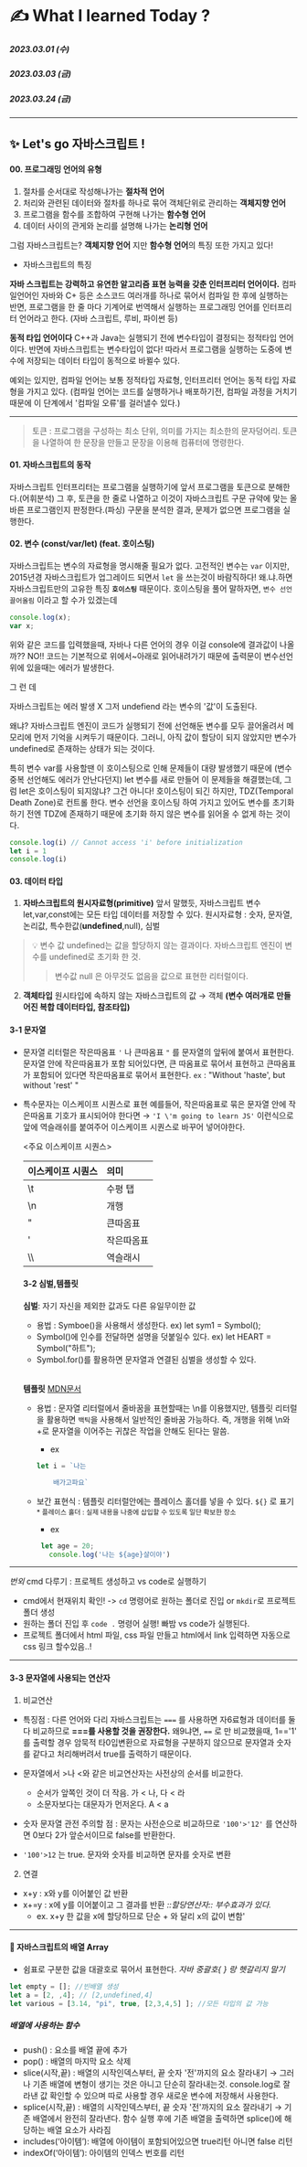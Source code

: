 # ✍️ What I learned Today ?

##### 2023.03.01 (수)
##### 2023.03.03 (금)
##### 2023.03.24 (금)

---
## ✨ Let's go 자바스크립트 ! 

#### 00. 프로그래밍 언어의 유형
1. 절차를 순서대로 작성해나가는 **절차적 언어**
2. 처리와 관련된 데이터와 절차를 하나로 묶어 객체단위로 관리하는 **객체지향 언어**
3. 프로그램을 함수를 조합하여 구현해 나가는 **함수형 언어**
4. 데이터 사이의 관게와 논리를 설명해 나가는 **논리형 언어**
 
그럼 자바스크립트는? **객체지향 언어** 지만 **함수형 언어**의 특징 또한 가지고 있다!

- 자바스크립트의 특징 

**자바 스크립트는 강력하고 유연한 알고리즘 표현 능력을 갖춘 인터프리터 언어이다.** 컴파일언어인 자바와 C+ 등은 소스코드 여러개를 하나로 묶어서 컴파일 한 후에 실행하는 반면, 프로그램을 한 줄 마다 기계어로 번역해서 실행하는 프로그래밍 언어를 인터프리터 언어라고 한다. (자바 스크립트, 루비, 파이썬 등) 

**동적 타입 언어이다** C++과 Java는 실행되기 전에 변수타입이 결정되는 정적타입 언어이다. 반면에 자바스크립트는 변수타입이 없다! 따라서 프로그램을 실행하는 도중에 변수에 저장되는 데이터 타입이 동적으로 바뀔수 있다.


예외는 있지만, 컴파일 언어는 보통 정적타입 자료형, 인터프리터 언어는 동적 타입 자료형을 가지고 있다. 
(컴파일 언어는 코드를 실행하거나 배포하기전, 컴파일 과정을 거치기 때문에 이 단계에서 '컴파일 오류'를 걸러낼수 있다.) 

--- 

> 토큰 : 프로그램을 구성하는 최소 단위, 의미를 가지는 최소한의 문자덩어리. 토큰을 나열하여 한 문장을 만들고 문장을 이용해 컴퓨터에 명령한다.

#### 01. 자바스크립트의 동작

자바스크립트 인터프리터는 프로그램을 실행하기에 앞서 프로그램을 토큰으로 분해한다.(어휘분석)
그 후, 토큰을 한 줄로 나열하고 이것이 자바스크립트 구문 규약에 맞는 올바른 프로그램인지 판정한다.(파싱)
구문을 분석한 결과, 문제가 없으면 프로그램을 실행한다.


#### 02. 변수 (const/var/let) (feat. 호이스팅)
자바스크립트는 변수의 자료형을 명시해줄 필요가 없다. 고전적인 변수는 `var` 이지만, 2015년경 자바스크립트가 업그레이드 되면서
`let` 을 쓰는것이 바람직하다!
왜.냐.하면
자바스크립트만의 고유한 특징 **`호이스팅`** 때문이다. 호이스팅을 풀어 말하자면, `변수 선언 끌어올림` 이라고 할 수가 있겠는데 
```js
console.log(x);
var x;
```
위와 같은 코드를 입력했을때, 자바나 다른 언어의 경우 이걸 console에 결과값이 나올까?? NO!! 코드는 기본적으로 위에서~아래로 읽어내려가기 때문에 출력문이 변수선언 위에 있을때는 에러가 발생한다.

그 런 데

자바스크립트는 에러 발생 X
그저 undefiend 라는 변수의 '값'이 도출된다.

왜냐? 자바스크립트 엔진이 코드가 실행되기 전에 선언해둔 변수를 모두 끌어올려서 메모리에 먼저 기억을 시켜두기 때문이다. 그러니, 아직 값이 할당이 되지 않았지만 변수가 undefined로 존재하는 상태가 되는 것이다.

특히 변수 var를 사용할땐 이 호이스팅으로 인해 문제들이 대량 발생했기 때문에 (변수 중복 선언해도 에러가 안난다던지) let 변수를 새로 만들어 이 문제들을 해결했는데,
그럼 let은 호이스팅이 되지않냐? 그건 아니다! 호이스팅이 되긴 하지만, TDZ(Temporal Death Zone)로 컨트롤 한다. 변수 선언을 호이스팅 하여 가지고 있어도 변수를 초기화 하기 전엔 TDZ에 존재하기 때문에 초기화 하지 않은 변수를 읽어올 수 없게 하는 것이다.

```js
console.log(i) // Cannot access 'i' before initialization
let i = 1
console.log(i) 
```


#### 03. 데이터 타입

1. **자바스크립트의 원시자료형(primitive)**
앞서 말했듯, 자바스크립트 변수 let,var,const에는 모든 타입 데이터를 저장할 수 있다.
원시자료형 : 숫자, 문자열, 논리값, 특수한값(**undefined**,null), 심벌
> 💡 변수 값 undefined는 값을 할당하지 않는 결과이다. 자바스크립트     엔진이 변수를 undefined로 초기화 한 것.
>>변수값 null 은 아무것도 없음을 값으로 표현한 리터럴이다.

2. **객체타입** 
원시타입에 속하지 않는 자바스크립트의 값 → 객체 **(변수 여러개로 만들어진 복합 데이터타입, 참조타입)**


  #### 3-1 문자열
- 문자열 리터럴은 작은따옴표 `'` 나 큰따옴표 `"` 를 문자열의 앞뒤에 붙여서 표현한다. 문자열 안에 작은따옴표가 포함 되어있다면, 큰 따옴표로 묶어서 표현하고 큰따옴표가 포함되어 있다면 작은따옴표로 묶어서 표현한다.
`ex` : "Without 'haste', but without 'rest' "
- 특수문자는 이스케이프 시퀀스로 표현
예를들어, 작은따옴표로 묶은 문자열 안에 작은따옴표 기호가 표시되어야 한다면 → `'I \'m going to learn JS'`
이런식으로 앞에 역슬래쉬를 붙여주어 이스케이프 시퀀스로 바꾸어 넣어야한다.

  <주요 이스케이프 시퀀스>

  | 이스케이프 시퀀스  |의미|
  |:---|:---|
  |\t| 수평 탭|
  |\n | 개행
  |\" | 큰따옴표
  |\' | 작은따옴표
  |\\\ | 역슬래시



  #### 3-2 심벌,템플릿
    **심벌**: 자기 자신을 제외한 값과도 다른 유일무이한 값 
    - 용법 : Symboe()을 사용해서 생성한다. ex) let sym1 = Symbol();
    - Symbol()에 인수를 전달하면 설명을 덧붙일수 있다. ex) let HEART = Symbol("하트");
    - Symbol.for()를 활용하면 문자열과 연결된 심벌을 생성할 수 있다.

  <br>

    **템플릿** [MDN문서](https://developer.mozilla.org/ko/docs/Web/JavaScript/Reference/Template_literals)
  - 용법 : 문자열 리터럴에서 줄바꿈을 표현할때는 \n를 이용했지만, 템플릿 리터럴을 활용하면 `백틱`을 사용해서 일반적인 줄바꿈 가능하다. 즉, 개행을 위해 \n와 +로 문자열을 이어주는 귀찮은 작업을 안해도 된다는 말씀.
    - ex
    ```js
    let i = `나는

        배가고파요`
    ```    
  - 보간 표현식 : 템플릿 리터럴안에는 플레이스 홀더를 넣을 수 있다. `${}` 로 표기 
  <small>* 플레이스 홀더 : 실제 내용을 나중에 삽입할 수 있도록 일단 확보한 장소</small>
   
     - ex
     ```js
      let age = 20;
        console.log('나는 ${age}살이야')
      ```
---

*번외*
cmd 다루기 : 프로젝트 생성하고 vs code로 실행하기
- cmd에서 현재위치 확인! -> `cd` 명령어로 원하는 폴더로 진입 or `mkdir`로 프로젝트 폴더 생성
- 원하는 폴더 진입 후 `code .` 명령어 실행! 빠밤  vs code가 실행된다.
- 프로젝트 폴더에서 html 파일, css 파일 만들고 html에서 link 입력하면 자동으로 css 링크 할수있음..!

---

  #### 3-3 문자열에 사용되는 연산자
  1. 비교연산
  - 특징점 : 다른 언어와 다리 자바스크립트는 `===` 를 사용하면 자6료형과 데이터를 둘다 비교하므로 **===를 사용할 것을 권장한다.**
  왜9냐면, `==` 로 만 비교했을때, 1=='1' 를 출력할 경우 암묵적 타0입변환으로 자료형을 구분하지 않으므로 문자열과 숫자를 같다고 처리해버려서 true를 출력하기 때문이다.

  - 문자열에서 >나 <와 같은 비교연산자는 사전상의 순서를 비교한다.
     - 순서가 앞쪽인 것이 더 작음. 가 < 나, 다 < 라
     - 소문자보다는 대문자가 먼저온다. A < a 
  
  - 숫자 문자열 관전 주의할 점 : 문자는 사전순으로 비교하므로
  `'100'>'12'` 를 연산하면 0보다 2가 앞순서이므로 false를 반환한다. 
  - `'100'>12` 는 true. 문자와 숫자를 비교하면 문자를 숫자로 변환

  2. 연결
  - x+y : x와 y를 이어붙인 값 반환
  - x+=y : x에 y를 이어붙이고 그 결과를 반환 *::할당연산자:: 부수효과가 있다.*
    - ex.  x+y 한 값을 x에 할당하므로 단순 + 와 달리 x의 값이 변함'

--- 

  #### 🌹 자바스크립트의 배열 Array
- 쉼표로 구분한 값을 대괄호로 묶어서 표현한다. *자바 중괄호{ } 랑 헷갈리지 말기*

```js
let empty = []; //빈배열 생성
let a = [2, ,4]; // [2,undefined,4]
let various = [3.14, "pi", true, [2,3,4,5] ]; //모든 타입의 값 가능

```
  ##### 배열에 사용하는 함수
- push() : 요소를 배열 끝에 추가
- pop() : 배열의 마지막 요소 삭제
- slice(시작,끝) : 배열의 시작인덱스부터, 끝 숫자 '전'까지의 요소 잘라내기 → 그러나 기존 배열에 변형이 생기는 것은 아니고 단순히 잘라내는것. console.log로 잘라낸 값 확인할 수 있으며 따로 사용할 경우 새로운 변수에 저장해서 사용한다.
- splice(시작,끝) : 배열의 시작인덱스부터, 끝 숫자 '전'까지의 요소 잘라내기 → 기존 배열에서 완전히 잘라낸다. 함수 실행 후에 기존 배열을 출력하면 splice()에 해당하는 배열 요소가 사라짐
- includes(‘아이템’): 배열에 아이템이 포함되어있으면 true리턴 아니면 false 리턴
- indexOf(‘아이템’): 아이템의 인덱스 번호를 리턴 